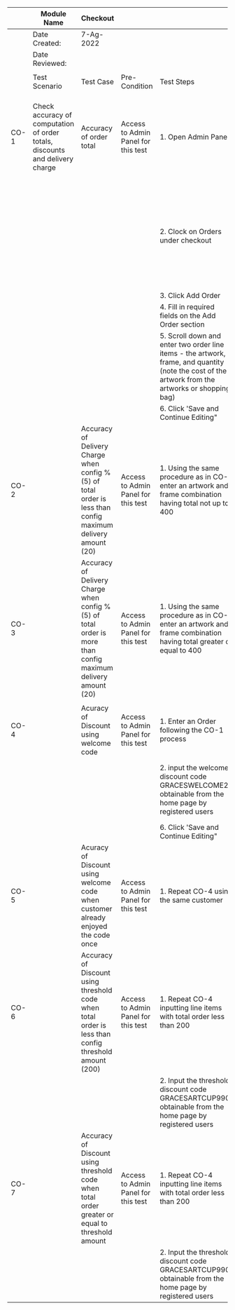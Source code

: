 |      | Module Name                                                                  |   Checkout                                                                                                      |                                     |                                                                                                                                                   |                                                                                                    |                |                                      |
|------|------------------------------------------------------------------------------|-----------------------------------------------------------------------------------------------------------------|-------------------------------------|---------------------------------------------------------------------------------------------------------------------------------------------------|----------------------------------------------------------------------------------------------------|----------------|--------------------------------------|
|      | Date Created:                                                                |  7-Ag-2022                                                                                                      |                                     |                                                                                                                                                   |                                                                                                    |                |                                      |
|      | Date Reviewed:                                                               |                                                                                                                 |                                     |                                                                                                                                                   |                                                                                                    |                |                                      |
|      |                                                                              |                                                                                                                 |                                     |                                                                                                                                                   |                                                                                                    |                |                                      |
|      | Test Scenario                                                                |  Test Case                                                                                                      | Pre-Condition                       | Test Steps                                                                                                                                        | Expected Result                                                                                    | Post Condition | Actual Result                        |
| CO-1 | Check accuracy of computation of order totals, discounts and delivery charge |  Accuracy of order total                                                                                        | Access to Admin Panel for this test | 1. Open Admin Panel                                                                                                                               | 1. The line item total will equal cost of frame plus cost of arwork mutiplied by the quantity      |                | Passed see order_total_test.png      |
|      |                                                                              |                                                                                                                 |                                     | 2. Clock on Orders under checkout                                                                                                                 | 2. The Order Total on the Add Order section will equal the summation of the line items total below |                |                                      |
|      |                                                                              |                                                                                                                 |                                     | 3. Click Add Order                                                                                                                                |                                                                                                    |                |                                      |
|      |                                                                              |                                                                                                                 |                                     | 4. Fill in required fields on the Add Order section                                                                                               |                                                                                                    |                |                                      |
|      |                                                                              |                                                                                                                 |                                     | 5. Scroll down and enter two order line items - the artwork, frame, and quantity (note the cost of the artwork from the artworks or shopping bag) |                                                                                                    |                |                                      |
|      |                                                                              |                                                                                                                 |                                     | 6. Click 'Save and Continue Editing"                                                                                                              |                                                                                                    |                |                                      |
| CO-2 |                                                                              |  Accuracy of Delivery Charge when config % (5) of total order is less than config maximum delivery amount (20)  | Access to Admin Panel for this test | 1. Using the same procedure as in CO-1 enter an artwork and frame combination having total not up to 400                                          | The delivery cost is computed as 5% of total cost                                                  |                | Passed                               |
| CO-3 |                                                                              |  Accuracy of Delivery Charge when config % (5) of total order is more than config maximum delivery amount (20)  | Access to Admin Panel for this test | 1. Using the same procedure as in CO-1 enter an artwork and frame combination having total greater or equal to 400                                | The delivery cost is computed as the maximum delivery cost, which is 20                            |                | Passed see order_total_test.png      |
|      |                                                                              |                                                                                                                 |                                     |                                                                                                                                                   |                                                                                                    |                |                                      |
| CO-4 |                                                                              |  Acuracy of Discount using welcome code                                                                         | Access to Admin Panel for this test | 1. Enter an Order following the CO-1 process                                                                                                      |                                                                                                    |                | 20                                   |
|      |                                                                              |                                                                                                                 |                                     | 2. input the welcome discount code GRACESWELCOME22 obtainable from the home page by registered users                                              | The discount amount is computed as 10% of the total cost                                           |                | Passed see welcome_code.png          |
|      |                                                                              |                                                                                                                 |                                     | 6. Click 'Save and Continue Editing"                                                                                                              |                                                                                                    |                |                                      |
| CO-5 |                                                                              |  Acuracy of Discount using welcome code when customer already enjoyed the code once                             | Access to Admin Panel for this test | 1. Repeat CO-4 using the same customer                                                                                                            | Discount is 0 because the welcome code is used only once per customer                              |                | Passed see no_welcome_2nd_time.png   |
| CO-6 |                                                                              |  Accuracy of Discount using threshold code when total order is less than config threshold amount (200)          | Access to Admin Panel for this test | 1. Repeat CO-4 inputting line items with total order less than 200                                                                                | Discount is 0 as the total amount is less than the threshold                                       |                | Passed see no_threshold_discount.png |
|      |                                                                              |                                                                                                                 |                                     | 2. Input the threshold discount code GRACESARTCUP990 obtainable from the home page by registered users                                            |                                                                                                    |                |                                      |
| CO-7 |                                                                              |  Accuracy of Discount using threshold code when total order greater or equal to threshold amount                | Access to Admin Panel for this test | 1. Repeat CO-4 inputting line items with total order less than 200                                                                                | Discount is computed as 12% of total order                                                         |                | Passed see threshold_discount.png    |
|      |                                                                              |                                                                                                                 |                                     | 2. Input the threshold discount code GRACESARTCUP990 obtainable from the home page by registered users                                            |                                                                                                    |                |                                      |